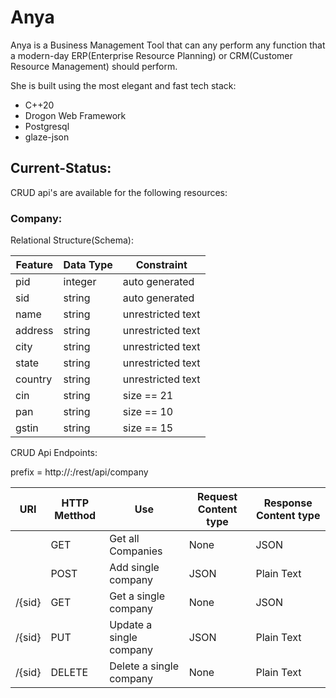 # Anya

Anya is a Business Management Tool that can any perform any function that a modern-day ERP(Enterprise Resource Planning) or CRM(Customer Resource Management) should perform.

She is built using the most elegant and fast tech stack:
* C++20
* Drogon Web Framework
* Postgresql
* glaze-json

## Current-Status: 

CRUD api's are available for the following resources:

### Company:

Relational Structure(Schema):

| Feature       | Data Type     | Constraint |
| ------------- | ------------- | ---------- |
| pid | integer  | auto generated |
| sid | string | auto generated |
| name | string | unrestricted text |
| address | string | unrestricted text |
| city | string | unrestricted text |
| state | string | unrestricted text |
| country | string | unrestricted text |
| cin | string | size == 21 |
| pan | string | size == 10 |
| gstin | string | size == 15 |

CRUD Api Endpoints:

prefix = http://<ip-address>:<port-number>/rest/api/company

| URI | HTTP Metthod | Use | Request Content type | Response Content type |
| --- | ------------ | --- | -------------------- | --------------------  |
| <prefix> | GET | Get all Companies | None | JSON|
| <prefix> | POST | Add single company | JSON | Plain Text | 
| <prefix>/{sid} | GET | Get a single company | None | JSON |
| <prefix>/{sid} | PUT | Update a single company | JSON | Plain Text |
| <prefix>/{sid} | DELETE | Delete a single company | None | Plain Text |

